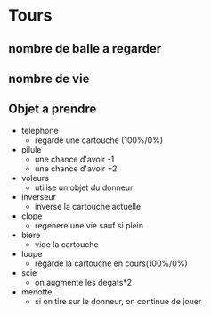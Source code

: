# Tours

## nombre de balle a regarder 

## nombre de vie

## Objet a prendre

- telephone
  - regarde une cartouche (100%/0%)
- pilule
  - une chance d'avoir -1
  - une chance d'avoir +2
- voleurs
  - utilise un objet du donneur
- inverseur
  - inverse la cartouche actuelle
- clope
  - regenere une vie sauf si plein
- biere
  - vide la cartouche
- loupe
  - regarde la cartouche en cours(100%/0%)
- scie
  - on augmente les degats*2
- menotte
  - si on tire sur le donneur, on continue de jouer